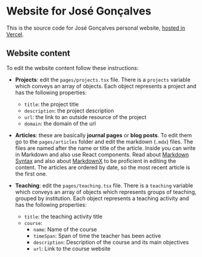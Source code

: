 # Website for José Gonçalves

This is the source code for José Gonçalves personal website, [hosted in Vercel](https://jagoncal.vercel.app).

## Website content

To edit the website content follow these instructions:

- **Projects**: edit the `pages/projects.tsx` file. There is a `projects` variable which conveys an array of objects. Each object represents a project and has the following properties:

  - `title`: the project title
  - `description`: the project description
  - `url`: the link to an outside resource of the project
  - `domain`: the domain of the url

- **Articles**: these are basically **journal pages** or **blog posts**. To edit them go to the `pages/articles` folder and edit the markdown (`.mdx`) files. The files are named after the name or title of the article. Inside you can write in Markdown and also use React components. Read about [Markdown Syntax](https://www.markdownguide.org/cheat-sheet/) and also about [MarkdownX](https://mdxjs.com/guides/gfm/) to be proficient in editing the content. The articles are ordered by date, so the most recent article is the first one.

- **Teaching**: edit the `pages/teaching.tsx` file. There is a `teaching` variable which conveys an array of objects which represents groups of teaching, grouped by institution. Each object represents a teaching activity and has the following properties:

  - `title`: the teaching activity title
  - `course`:
    - `name`: Name of the course
    - `timeSpan`: Span of time the teacher has been active
    - `description`: Description of the course and its main objectives
    - `url`: Link to the course website
